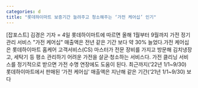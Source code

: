 ```yaml
---
categories: d
title: "롯데하이마트 보증기간 늘려주고 청소해주는 ‘가전 케어십’ 인기"
---
```

[잡포스트] 김경은 기자 = 4일 롯데하이마트에 따르면 올해 1월부터 9월까지 가전 정기 관리 서비스 "가전 케어십" 매출액은 전년 같은 기간 보다 약 30% 늘었다.가전 케어십은 롯데하이마트 홈케어 고객서비스(CS) 마스터가 전문 장비를 가지고 방문해 김치냉장고, 세탁기 등 평소 관리하기 어려운 가전을 살균·청소하는 서비스다. 가전 클리닝 서비스를 정기적으로 받으면 가전 수명 연장에도 도움이 된다. 최근까지(‘22년 1/1~9/30) 롯데하이마트에서 판매된 ‘가전 케어십’ 매출액은 지난해 같은 기간(‘21년 1/1~9/30) 보다